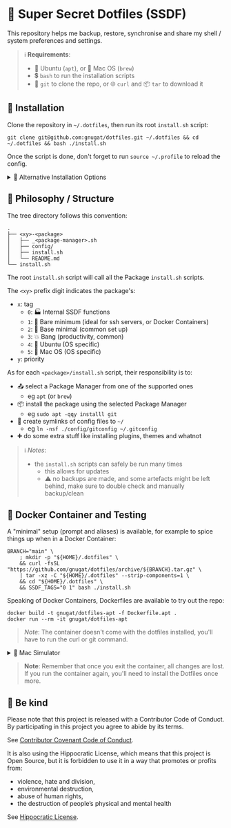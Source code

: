 # 🔵 Super Secret Dotfiles (SSDF)

This repository helps me backup, restore, synchronise and share
my shell / system preferences and settings.

> ℹ️  **Requirements**:
> - 🍊 Ubuntu (`apt`), or 🍏 Mac OS (`brew`)
> - 💲 `bash` to run the installation scripts
> - 🐙 `git` to clone the repo, or 🌐 `curl` and 📦 `tar` to download it

## 🚀 Installation

Clone the repository in `~/.dotfiles`, then run its root `install.sh` script:

```shell
git clone git@github.com:gnugat/dotfiles.git ~/.dotfiles && cd ~/.dotfiles && bash ./install.sh
```

Once the script is done, don't forget to run `source ~/.profile` to reload the config.

<details>
<summary>🚢 Alternative Installation Options</summary>

🍏 To install on Mac OS (will install homebrew 🍺):

```shell
BRANCH="main" \
    ; mkdir -p "${HOME}/.dotfiles" \
    && curl -fsSL "https://github.com/gnugat/dotfiles/archive/${BRANCH}.tar.gz" \
    | tar -xz -C "${HOME}/.dotfiles" --strip-components=1 \
    && cd "${HOME}/.dotfiles" \
    && bash ./install.mac.sh
```

---

🏷️ Instead of installing everything, a list of tags can be specified by setting `SSDF_TAGS`:

```shell
BRANCH="main" \
    ; mkdir -p "${HOME}/.dotfiles" \
    && curl -fsSL "https://github.com/gnugat/dotfiles/archive/${BRANCH}.tar.gz" \
    | tar -xz -C "${HOME}/.dotfiles" --strip-components=1 \
    && cd "${HOME}/.dotfiles" \
    && SSDF_TAGS="0 1" bash ./install.sh
```

---

🍒 To only install one or more **specific** packages:

```shell
BRANCH="main" \
    ; mkdir -p "${HOME}/.dotfiles" \
    && curl -fsSL "https://github.com/gnugat/dotfiles/archive/${BRANCH}.tar.gz" \
    | tar -xz -C "${HOME}/.dotfiles" --strip-components=1 \
    && cd "${HOME}/.dotfiles" \
    && bash ./11-shell/install.sh \
    && bash ./12-bash/install.sh
```

---

⛏️ It's also possible to specify which (supported) package manager to use,
rather than letting the scripts automatically select one by setting `SSDF_PACKAGE_MANAGER`:

```shell
BRANCH="main" \
    ; mkdir -p "${HOME}/.dotfiles" \
    && curl -fsSL "https://github.com/gnugat/dotfiles/archive/${BRANCH}.tar.gz" \
    | tar -xz -C "${HOME}/.dotfiles" --strip-components=1 \
    && cd "${HOME}/.dotfiles" \
    && SSDF_PACKAGE_MANAGER="brew" bash ./install.sh
```
</details>

## 🌳 Philosophy / Structure

The tree directory follows this convention:

```
.
├── <xy>-<package>
│   ├── _<package-manager>.sh
│   ├── config/
│   ├── install.sh
│   └── README.md
└── install.sh
```

The root `install.sh` script will call all the Package `install.sh` scripts.

The `<xy>` prefix digit indicates the package's:

* `x`: tag
    * `0`: 🏭 Internal SSDF functions
    * `1`: 🧸 Bare minimum (ideal for ssh servers, or Docker Containers)
    * `2`: 🧱 Base minimal (common set up)
    * `3`: 💥 Bang (productivity, common)
    * `4`: 🍊 Ubuntu (OS specific)
    * `5`: 🍏 Mac OS (OS specific)
* `y`: priority

As for each `<package>/install.sh` script, their responsibility is to:

* 📤 select a Package Manager from one of the supported ones
  * eg `apt` (or `brew`)
* 📦 install the package using the selected Package Manager
  * eg `sudo apt -qqy installl git`
* 🔗 create symlinks of config files to `~/`
  * eg `ln -nsf ./config/gitconfig ~/.gitconfig`
* ➕ do some extra stuff like installing plugins, themes and whatnot

> ℹ️  _Notes_:
> * the `install.sh` scripts can safely be run many times
>   * this allows for updates
>   * ⚠️  no backups are made, and some artefacts might be left behind,
         make sure to double check and manually backup/clean

## 🐋 Docker Container and Testing

A "minimal" setup (prompt and aliases) is available,
for example to spice things up when in a Docker Container:

```shell
BRANCH="main" \
    ; mkdir -p "${HOME}/.dotfiles" \
    && curl -fsSL "https://github.com/gnugat/dotfiles/archive/${BRANCH}.tar.gz" \
    | tar -xz -C "${HOME}/.dotfiles" --strip-components=1 \
    && cd "${HOME}/.dotfiles" \
    && SSDF_TAGS="0 1" bash ./install.sh
```

Speaking of Docker Containers, Dockerfiles are available to try out the repo:

```shell
docker build -t gnugat/dotfiles-apt -f Dockerfile.apt .
docker run --rm -it gnugat/dotfiles-apt
```

> _Note_: The container doesn't come with the dotfiles installed,
> you'll have to run the curl or git command.

<details>
<summary>🍎 Mac Simulator</summary>
The `Dockerfile.brew` provides Ubuntu with linuxbrew and zsh,
to simulate a Mac environment:

```shell
docker build -t gnugat/dotfiles-apt -f Dockerfile.brew .
docker run --rm -it gnugat/dotfiles-brew

# In the brew container:
BRANCH=main \
    ; mkdir -p "${HOME}/.dotfiles" \
    && curl -fsSL "https://github.com/gnugat/dotfiles/archive/${BRANCH}.tar.gz" \
    | tar -xz -C "${HOME}/.dotfiles" --strip-components=1 \
    && cd "${HOME}/.dotfiles \
    && SSDF_PACKAGE_MANAGER="brew" SSDF_TAGS="0 1 2" bash ./install.sh
```

> _Note_: The `install.mac.sh` script will not work as the container is
> running Linux and not Darwin.
> For the same reason, avoid selecting Ubuntu or Mac specific tags.
</details>

> **Note**: Remember that once you exit the container, all changes are lost.
> If you run the container again, you'll need to install the Dotfiles once more.

## 🤝 Be kind 

Please note that this project is released with a Contributor Code of Conduct.
By participating in this project you agree to abide by its terms.

See [Contributor Covenant Code of Conduct](https://www.contributor-covenant.org/version/2/0/code_of_conduct/).

It is also using the Hippocratic License, which means that this project is Open
Source, but it is forbidden to use it in a way that promotes or profits from:

* violence, hate and division,
* environmental destruction,
* abuse of human rights,
* the destruction of people’s physical and mental health

See [Hippocratic License](https://firstdonoharm.dev/version/2/1/license.html).

